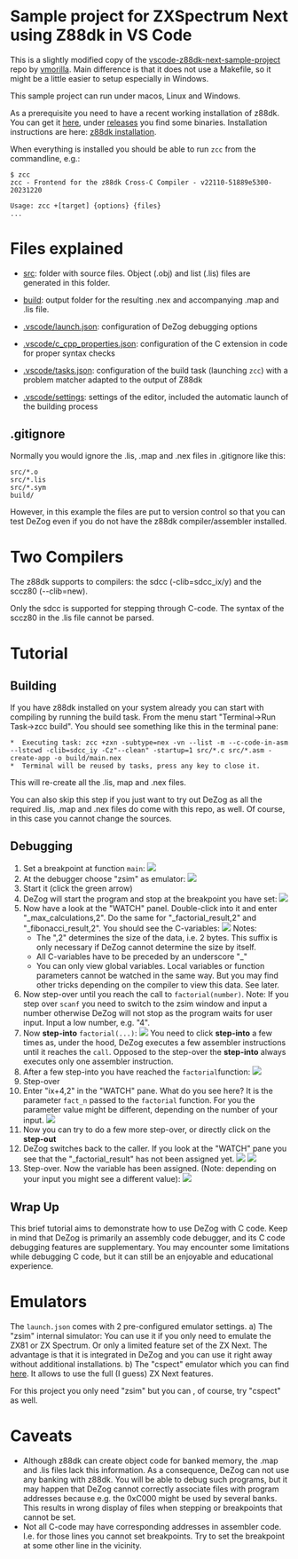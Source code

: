 # Sample project for ZXSpectrum Next using Z88dk in VS Code
This is a slightly modified copy of the [vscode-z88dk-next-sample-project](https://github.com/vmorilla/vscode-z88dk-next-sample-project) repo by [vmorilla](https://github.com/vmorilla).
Main difference is that it does not use a Makefile, so it might be a little easier to setup especially in Windows.

This sample project can run under macos, Linux and Windows.

As a prerequisite you need to have a recent working installation of z88dk.
You can get it [here](https://github.com/z88dk/z88dk), under [releases](https://github.com/z88dk/z88dk/releases) you find some binaries.
Installation instructions are here: [z88dk installation](https://github.com/z88dk/z88dk/wiki/installation).

When everything is installed you should be able to run `zcc` from the commandline, e.g.:
~~~
$ zcc
zcc - Frontend for the z88dk Cross-C Compiler - v22110-51889e5300-20231220

Usage: zcc +[target] {options} {files}
...
~~~

# Files explained
- [src](src): folder with source files. Object (.obj) and list (.lis) files are generated in this folder.

- [build](build): output folder for the resulting .nex and accompanying .map and .lis file.

- [.vscode/launch.json](.vscode/launch.json): configuration of DeZog debugging options

- [.vscode/c_cpp_properties.json](.vscode/c_cpp_properties.json): configuration of the C extension in code for proper syntax checks

- [.vscode/tasks.json](.vscode/tasks.json): configuration of the build task (launching `zcc`) with a problem matcher adapted to the output of Z88dk

- [.vscode/settings](.vscode/settings): settings of the editor, included the automatic launch of the building process

## .gitignore
Normally you would ignore the .lis, .map and .nex files in .gitignore like this:
~~~
src/*.o
src/*.lis
src/*.sym
build/
~~~

However, in this example the files are put to version control so that you can test DeZog even if you do not have the z88dk compiler/assembler installed.

# Two Compilers
The z88dk supports to compilers: the sdcc (-clib=sdcc_ix/y) and the sccz80 (--clib=new).

Only the sdcc is supported for stepping through C-code.
The syntax of the sccz80 in the .lis file cannot be parsed.


# Tutorial

## Building
If you have z88dk installed on your system already you can start with compiling by running the build task.
From the menu start "Terminal->Run Task->zcc build".
You should see something like this in the terminal pane:
~~~
*  Executing task: zcc +zxn -subtype=nex -vn --list -m --c-code-in-asm --lstcwd -clib=sdcc_iy -Cz"--clean" -startup=1 src/*.c src/*.asm -create-app -o build/main.nex
*  Terminal will be reused by tasks, press any key to close it.
~~~

This will re-create all the .lis, map and .nex files.

You can also skip this step if you just want to try out DeZog as all the required .lis, .map and .nex files do come with this repo, as well.
Of course, in this case you cannot change the sources.

## Debugging
1. Set a breakpoint at function `main`:
![](assets/bp_main.jpg)
2. At the debugger choose "zsim" as emulator:
![](assets/debugger_zsim.jpg)
3. Start it (click the green arrow)
4. DeZog will start the program and stop at the breakpoint you have set:
![](assets/dezog_bp_1.jpg)
5. Now have a look at the "WATCH" panel. Double-click into it and enter "_max_calculations,2". Do the same for "_factorial_result,2" and "_fibonacci_result,2". You should see the C-variables:
![](assets/dezog_watch.jpg)
	Notes:
	- The ",2" determines the size of the data, i.e. 2 bytes. This suffix is only necessary if DeZog cannot determine the size by itself.
	- All C-variables have to be preceded by an underscore "_"
	- You can only view global variables. Local variables or function parameters cannot be watched in the same way. But you may find other tricks depending on the compiler to view this data. See later.
6. Now step-over until you reach the call to `factorial(number)`.
Note: If you step over `scanf` you need to switch to the zsim window and input a number otherwise DeZog will not stop as the program waits for user input. Input a low number, e.g. "4".
7. Now **step-into** `factorial(...)`: ![](assets/debug_step_into.jpg)
You need to click **step-into** a few times as, under the hood, DeZog executes a few assembler instructions until it reaches the `call`. Opposed to the step-over the **step-into** always executes only one assembler instruction.
8. After a few step-into you have reached the `factorial`function:
![](assets/dezog_step_into_factorial.jpg)
9. Step-over
10. Enter "ix+4,2" in the "WATCH" pane. What do you see here? It is the parameter `fact_n` passed to the `factorial` function. For you the parameter value might be different, depending on the number of your input.
![](assets/watch_fact_n.jpg)
11. Now you can try to do a few more step-over, or directly click on the **step-out**
12. DeZog switches back to the caller. If you look at the "WATCH" pane you see that the "_factorial_result" has not been assigned yet.
![](assets/dezog_factorial_returned.jpg)
![](assets/watch_not_assigned_yet.jpg)
13. Step-over. Now the variable has been assigned. (Note: depending on your input you might see a different value):
![](assets/watch_assigned.jpg)

## Wrap Up
This brief tutorial aims to demonstrate how to use DeZog with C code. Keep in mind that DeZog is primarily an assembly code debugger, and its C code debugging features are supplementary.
You may encounter some limitations while debugging C code, but it can still be an enjoyable and educational experience.


# Emulators
The `launch.json` comes with 2 pre-configured emulator settings.
a) The "zsim" internal simulator: You can use it if you only need to emulate the ZX81 or ZX Spectrum. Or only a limited feature set of the ZX Next. The advantage is that it is integrated in DeZog and you can use it right away without additional installations.
b) The "cspect" emulator which you can find [here](https://mdf200.itch.io/cspect). It allows to use the full (I guess) ZX Next features.

For this project you only need "zsim" but you can , of course, try "cspect" as well.

# Caveats
- Although z88dk can create object code for banked memory, the .map and .lis files lack this information. As a consequence, DeZog can not use any banking with z88dk. You will be able to debug such programs, but it may happen that DeZog cannot correctly associate files with program addresses because e.g. the 0xC000 might be used by several banks. This results in wrong display of files when stepping or breakpoints that cannot be set.
- Not all C-code may have corresponding addresses in assembler code. I.e. for those lines you cannot set breakpoints. Try to set the breakpoint at some other line in the vicinity.
